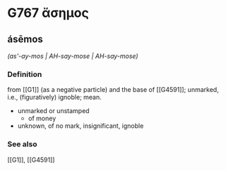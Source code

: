 # G767 ἄσημος

## ásēmos

_(as'-ay-mos | AH-say-mose | AH-say-mose)_

### Definition

from [[G1]] (as a negative particle) and the base of [[G4591]]; unmarked, i.e., (figuratively) ignoble; mean.

- unmarked or unstamped
  - of money
- unknown, of no mark, insignificant, ignoble

### See also

[[G1]], [[G4591]]

